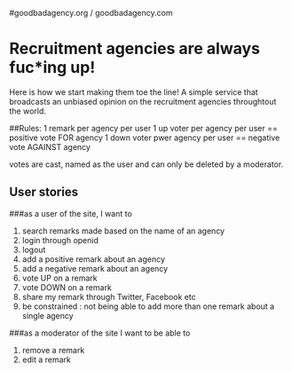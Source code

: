 #goodbadagency.org / goodbadagency.com

# Recruitment agencies are always fuc*ing up!
Here is how we start making them toe the line!
A simple service that broadcasts an unbiased opinion on the recruitment agencies 
throughtout the world.

##Rules:
1 remark per agency per user
1 up voter per agency per user == positive vote FOR agency
1 down voter pwer agency per user == negative vote AGAINST agency

votes are cast, named as the user and can only be deleted by a moderator.

## User stories

###as a user of the site, I want to 
1. search remarks made based on the name of an agency 
4. login through openid
8. logout
16. add a positive remark about an agency
32. add a negative remark about an agency
64. vote UP on a remark
128. vote DOWN on a remark
256. share my remark through Twitter, Facebook etc
512. be constrained : not being able to add more than one remark about a single agency

###as a moderator of the site I want to be able to 
1. remove a remark
2. edit a remark

